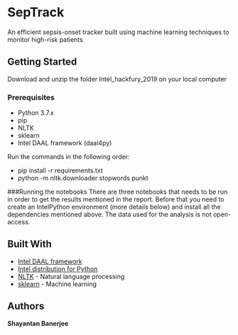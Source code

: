 # SepTrack 

An efficient sepsis-onset tracker built using machine learning techniques to monitor high-risk patients


## Getting Started

Download and unzip the folder Intel_hackfury_2019 on your local computer

### Prerequisites

* Python 3.7.x
* pip
* NLTK
* sklearn
* Intel DAAL framework (daal4py)


Run the commands in the following order:
* pip install -r requirements.txt
* python -m nltk.downloader stopwords punkt

###Running the notebooks
There are three notebooks that needs to be run in order to get the results mentioned in the report. Before that you need to create
an IntelPython environment (more details below) and install all the dependencies mentioned above. The data used for the analysis 
is not open-access. 

## Built With
 
* [Intel DAAL framework](https://software.intel.com/en-us/daal)
* [Intel distribution for Python](https://software.intel.com/en-us/distribution-for-python)
* [NLTK](https://www.nltk.org/) - Natural language processing
* [sklearn](https://scikit-learn.org/) - Machine learning 


## Authors

**Shayantan Banerjee** 
